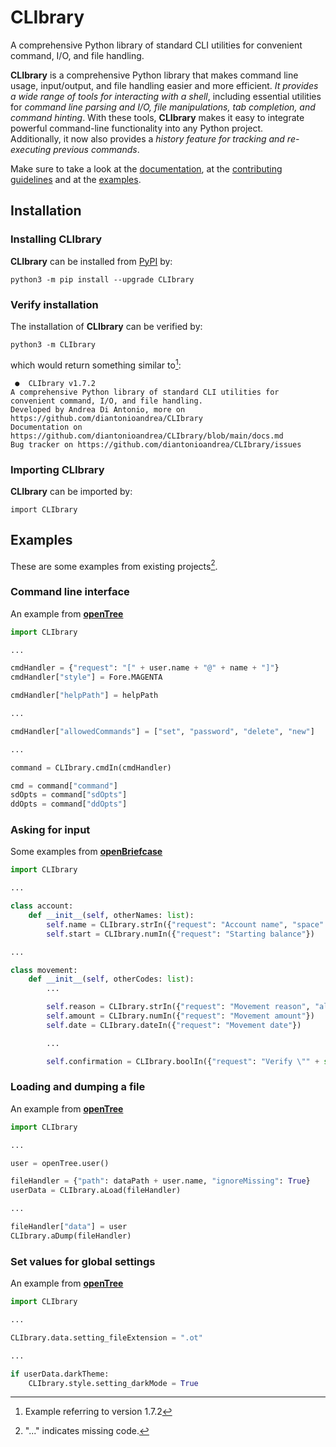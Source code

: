 # CLIbrary

A comprehensive Python library of standard CLI utilities for convenient command, I/O, and file handling.  

**CLIbrary** is a comprehensive Python library that makes command line usage, input/output, and file handling easier and more efficient. *It provides a wide range of tools for interacting with a shell*, including essential utilities for *command line parsing and I/O, file manipulations, tab completion, and command hinting*. With these tools, **CLIbrary** makes it easy to integrate powerful command-line functionality into any Python project.  
Additionally, it now also provides a *history feature for tracking and re-executing previous commands*.  

Make sure to take a look at the [documentation](https://github.com/diantonioandrea/CLIbrary/blob/main/docs/docs.md), at the [contributing guidelines](https://github.com/diantonioandrea/CLIbrary/blob/main/.github/CONTRIBUTING.md) and at the [examples](#examples).

## Installation

### Installing CLIbrary

**CLIbrary** can be installed from [PyPI](https://pypi.org) by:

	python3 -m pip install --upgrade CLIbrary

### Verify installation

The installation of **CLIbrary** can be verified by:

	python3 -m CLIbrary

which would return something similar to[^1]:

	 ●  CLIbrary v1.7.2 
	A comprehensive Python library of standard CLI utilities for convenient command, I/O, and file handling.
	Developed by Andrea Di Antonio, more on https://github.com/diantonioandrea/CLIbrary
	Documentation on https://github.com/diantonioandrea/CLIbrary/blob/main/docs.md
	Bug tracker on https://github.com/diantonioandrea/CLIbrary/issues

[^1]: Example referring to version 1.7.2

### Importing CLIbrary

**CLIbrary** can be imported by:

	import CLIbrary

## Examples

These are some examples from existing projects[^2].

### Command line interface

An example from [**openTree**](https://github.com/diantonioandrea/openTree)

``` python
import CLIbrary

...

cmdHandler = {"request": "[" + user.name + "@" + name + "]"}
cmdHandler["style"] = Fore.MAGENTA

cmdHandler["helpPath"] = helpPath

...

cmdHandler["allowedCommands"] = ["set", "password", "delete", "new"]

...

command = CLIbrary.cmdIn(cmdHandler)

cmd = command["command"]
sdOpts = command["sdOpts"]
ddOpts = command["ddOpts"]
```

[^2]: "..." indicates missing code.

### Asking for input

Some examples from [**openBriefcase**](https://github.com/diantonioandrea/openBriefcase)

```python
import CLIbrary

...

class account:
	def __init__(self, otherNames: list):
		self.name = CLIbrary.strIn({"request": "Account name", "space": False, "blockedAnswers": otherNames})
		self.start = CLIbrary.numIn({"request": "Starting balance"})

...

class movement:
	def __init__(self, otherCodes: list):
		...

		self.reason = CLIbrary.strIn({"request": "Movement reason", "allowedChars": ["-", "'", ".", ",", ":"]})
		self.amount = CLIbrary.numIn({"request": "Movement amount"})
		self.date = CLIbrary.dateIn({"request": "Movement date"})

		...

		self.confirmation = CLIbrary.boolIn({"request": "Verify \"" + str(self) + "\""})
```

### Loading and dumping a file

An example from [**openTree**](https://github.com/diantonioandrea/openTree)

``` python
import CLIbrary

...

user = openTree.user()

fileHandler = {"path": dataPath + user.name, "ignoreMissing": True}
userData = CLIbrary.aLoad(fileHandler)

...

fileHandler["data"] = user
CLIbrary.aDump(fileHandler)
```

### Set values for global settings

An example from [**openTree**](https://github.com/diantonioandrea/openTree)

``` python
import CLIbrary

...

CLIbrary.data.setting_fileExtension = ".ot"

...

if userData.darkTheme:
	CLIbrary.style.setting_darkMode = True
```
